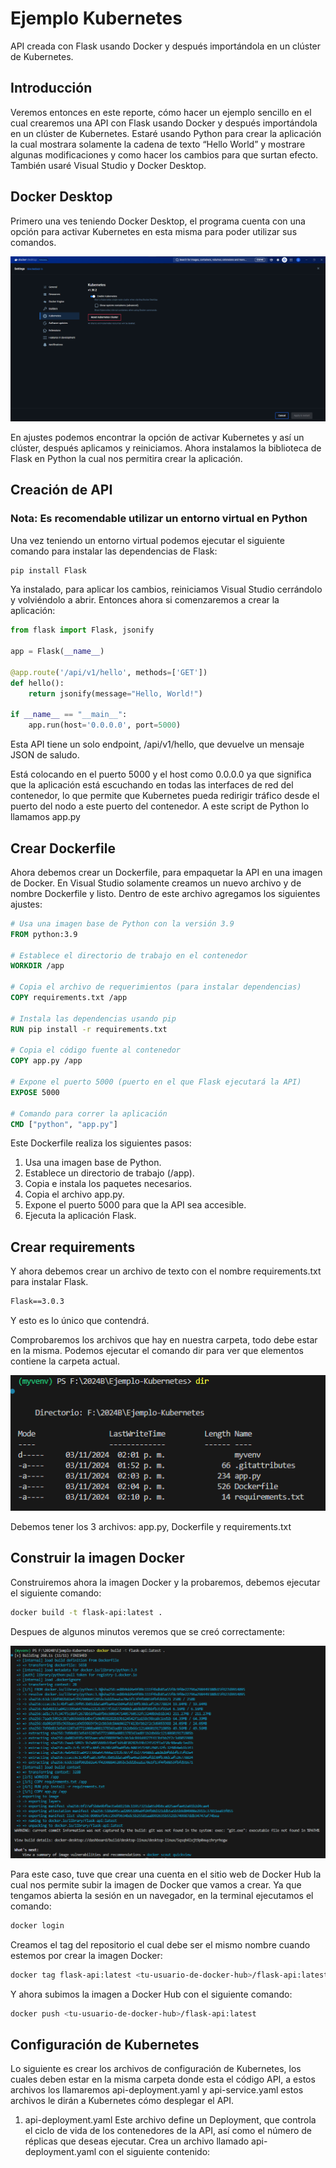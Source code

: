 # Ejemplo Kubernetes
 API creada con Flask usando Docker y después importándola en un clúster de Kubernetes.

## Introducción
Veremos entonces en este reporte, cómo hacer un ejemplo sencillo en el cual
crearemos una API con Flask usando Docker y después importándola en un clúster
de Kubernetes.
Estaré usando Python para crear la aplicación la cual mostrara solamente la cadena
de texto “Hello World” y mostrare algunas modificaciones y como hacer los cambios
para que surtan efecto. También usaré Visual Studio y Docker Desktop.

## Docker Desktop
Primero una ves teniendo Docker Desktop, el programa cuenta con una opción para
activar Kubernetes en esta misma para poder utilizar sus comandos.

![Tutorial](images/1.png)

En ajustes podemos encontrar la opción de activar Kubernetes y así un clúster,
después aplicamos y reiniciamos.
Ahora instalamos la biblioteca de Flask en Python la cual nos permitira crear la
aplicación.

## Creación de API
### Nota: Es recomendable utilizar un entorno virtual en Python

Una vez teniendo un entorno virtual podemos ejecutar el siguiente comando para instalar las dependencias de Flask:
```bash
pip install Flask
```

Ya instalado, para aplicar los cambios, reiniciamos Visual Studio cerrándolo y volviéndolo a abrir.
Entonces ahora si comenzaremos a crear la aplicación:
```python
from flask import Flask, jsonify

app = Flask(__name__)

@app.route('/api/v1/hello', methods=['GET'])
def hello():
    return jsonify(message="Hello, World!")

if __name__ == "__main__":
    app.run(host='0.0.0.0', port=5000)

```

Esta API tiene un solo endpoint, /api/v1/hello, que devuelve un mensaje JSON de saludo.  
  
  Está colocando en el puerto 5000 y el host como 0.0.0.0 ya que significa que la aplicación está escuchando en todas las interfaces de red del contenedor, lo que permite que Kubernetes pueda redirigir tráfico desde el puerto del nodo a este puerto del contenedor.
A este script de Python lo llamamos app.py  

  ## Crear Dockerfile
  Ahora debemos crear un Dockerfile, para empaquetar la API en una imagen de Docker. En Visual Studio solamente creamos un nuevo archivo y de nombre Dockerfile y listo. Dentro de este archivo agregamos los siguientes ajustes:
```Dockerfile
# Usa una imagen base de Python con la versión 3.9
FROM python:3.9

# Establece el directorio de trabajo en el contenedor
WORKDIR /app

# Copia el archivo de requerimientos (para instalar dependencias)
COPY requirements.txt /app

# Instala las dependencias usando pip
RUN pip install -r requirements.txt

# Copia el código fuente al contenedor
COPY app.py /app

# Expone el puerto 5000 (puerto en el que Flask ejecutará la API)
EXPOSE 5000

# Comando para correr la aplicación
CMD ["python", "app.py"]
```

Este Dockerfile realiza los siguientes pasos:  
1. Usa una imagen base de Python.
2.	Establece un directorio de trabajo (/app).
3.	Copia e instala los paquetes necesarios.
4.	Copia el archivo app.py.
5.	Expone el puerto 5000 para que la API sea accesible.
6.	Ejecuta la aplicación Flask.

## Crear requirements
Y ahora debemos crear un archivo de texto con el nombre requirements.txt para instalar Flask.
```txt
Flask==3.0.3
```

Y esto es lo único que contendrá.

Comprobaremos los archivos que hay en nuestra carpeta, todo debe estar en la misma. Podemos ejecutar el comando dir para ver que elementos contiene la carpeta actual.

![Tutorial2](images/2.png)

Debemos tener los 3 archivos: app.py, Dockerfile y requirements.txt

## Construir la imagen Docker
Construiremos ahora la imagen Docker y la probaremos, debemos ejecutar el siguiente comando:
```bash
docker build -t flask-api:latest .
```

Despues de algunos minutos veremos que se creó correctamente:

![Tutorial3](images/3.png)

Para este caso, tuve que crear una cuenta en el sitio web de Docker Hub la cual nos permite subir la imagen de Docker que vamos a crear. Ya que tengamos abierta la sesión en un navegador, en la terminal ejecutamos el comando:
```bash
docker login
```

Creamos el tag del repositorio el cual debe ser el mismo nombre cuando estemos por crear la imagen Docker:
```bash
docker tag flask-api:latest <tu-usuario-de-docker-hub>/flask-api:latest
```

Y ahora subimos la imagen a Docker Hub con el siguiente comando:
```bash
docker push <tu-usuario-de-docker-hub>/flask-api:latest
```

## Configuración de Kubernetes
Lo siguiente es crear los archivos de configuración de Kubernetes, los cuales deben estar en la misma carpeta donde esta el código API, a estos archivos los llamaremos api-deployment.yaml y api-service.yaml estos archivos le dirán a Kubernetes cómo desplegar el API.  
1. api-deployment.yaml
   Este archivo define un Deployment, que controla el ciclo de vida de los contenedores de la API, así como el número de réplicas que deseas ejecutar.
Crea un archivo llamado api-deployment.yaml con el siguiente contenido:

